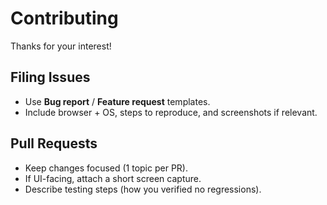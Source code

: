 # Contributing

Thanks for your interest!

## Filing Issues
- Use **Bug report** / **Feature request** templates.
- Include browser + OS, steps to reproduce, and screenshots if relevant.

## Pull Requests
- Keep changes focused (1 topic per PR).
- If UI-facing, attach a short screen capture.
- Describe testing steps (how you verified no regressions).

